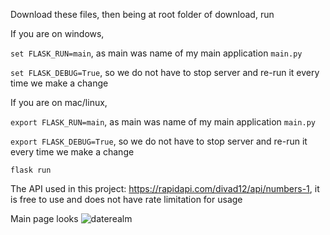 Download these files, then being at root folder of download, run

If you are on windows,

`set FLASK_RUN=main`, as main was name of my main application `main.py`

`set FLASK_DEBUG=True`, so we do not have to stop server and re-run it every time we make a change

If you are on mac/linux,

`export FLASK_RUN=main`, as main was name of my main application `main.py`

`export FLASK_DEBUG=True`, so we do not have to stop server and re-run it every time we make a change

`flask run`

The API used in this project: https://rapidapi.com/divad12/api/numbers-1, it is free to use and does not have rate limitation for usage

Main page looks
![daterealm](https://github.com/nidhi2026/DateRealm/assets/118007171/5ce97c1a-d213-4f2a-b1e1-beca8718c0de)
